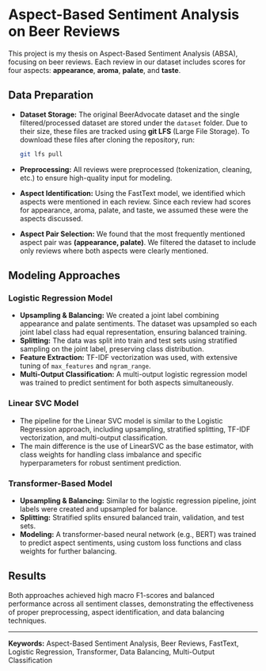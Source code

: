 # Aspect-Based Sentiment Analysis on Beer Reviews

This project is my thesis on Aspect-Based Sentiment Analysis (ABSA), focusing on beer reviews. Each review in our dataset includes scores for four aspects: **appearance**, **aroma**, **palate**, and **taste**.


## Data Preparation
- **Dataset Storage:** The original BeerAdvocate dataset and the single filtered/processed dataset are stored under the `dataset` folder. Due to their size, these files are tracked using **git LFS** (Large File Storage). To download these files after cloning the repository, run:

	```bash
	git lfs pull
	```
- **Preprocessing:** All reviews were preprocessed (tokenization, cleaning, etc.) to ensure high-quality input for modeling.
- **Aspect Identification:** Using the FastText model, we identified which aspects were mentioned in each review. Since each review had scores for appearance, aroma, palate, and taste, we assumed these were the aspects discussed.
- **Aspect Pair Selection:** We found that the most frequently mentioned aspect pair was **(appearance, palate)**. We filtered the dataset to include only reviews where both aspects were clearly mentioned.

## Modeling Approaches

### Logistic Regression Model
- **Upsampling & Balancing:** We created a joint label combining appearance and palate sentiments. The dataset was upsampled so each joint label class had equal representation, ensuring balanced training.
- **Splitting:** The data was split into train and test sets using stratified sampling on the joint label, preserving class distribution.
- **Feature Extraction:** TF-IDF vectorization was used, with extensive tuning of `max_features` and `ngram_range`.
- **Multi-Output Classification:** A multi-output logistic regression model was trained to predict sentiment for both aspects simultaneously.

### Linear SVC Model
- The pipeline for the Linear SVC model is similar to the Logistic Regression approach, including upsampling, stratified splitting, TF-IDF vectorization, and multi-output classification.
- The main difference is the use of LinearSVC as the base estimator, with class weights for handling class imbalance and specific hyperparameters for robust sentiment prediction.

### Transformer-Based Model
- **Upsampling & Balancing:** Similar to the logistic regression pipeline, joint labels were created and upsampled for balance.
- **Splitting:** Stratified splits ensured balanced train, validation, and test sets.
- **Modeling:** A transformer-based neural network (e.g., BERT) was trained to predict aspect sentiments, using custom loss functions and class weights for further balancing.

## Results
Both approaches achieved high macro F1-scores and balanced performance across all sentiment classes, demonstrating the effectiveness of proper preprocessing, aspect identification, and data balancing techniques.

---

**Keywords:** Aspect-Based Sentiment Analysis, Beer Reviews, FastText, Logistic Regression, Transformer, Data Balancing, Multi-Output Classification
